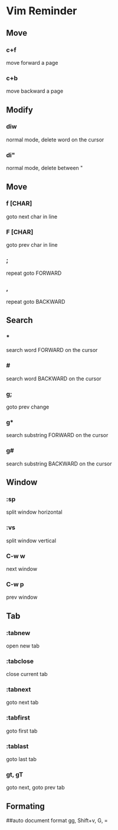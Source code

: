 # Vim Reminder

## Move

### c+f
move forward a page

### c+b
move backward a page

## Modify

### diw
normal mode, delete word on the cursor

### di"
normal mode, delete between "


## Move

### f [CHAR]
goto next char in line

### F [CHAR]
goto prev char in line

### ;
repeat goto FORWARD

### ,
repeat goto BACKWARD


## Search

### *
search word FORWARD on the cursor

### \#
search word BACKWARD on the cursor

### g;
goto prev change

### g*
search substring FORWARD on the cursor

### g#
search substring BACKWARD on the cursor


## Window

### :sp
split window horizontal

### :vs
split window vertical

### C-w w
next window

### C-w p
prev window


## Tab

### :tabnew
open new tab

### :tabclose
close current tab

### :tabnext
goto next tab

### :tabfirst
goto first tab

### :tablast
goto last tab

### gt, gT
goto next, goto prev tab

## Formating

##auto document format
gg, Shift+v, G, =

